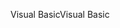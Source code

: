 <span data-ttu-id="5401f-101">Visual Basic</span><span class="sxs-lookup"><span data-stu-id="5401f-101">Visual Basic</span></span>